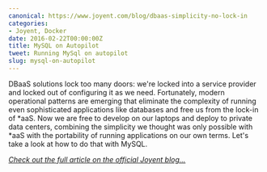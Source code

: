 ```yaml
---
canonical: https://www.joyent.com/blog/dbaas-simplicity-no-lock-in
categories:
- Joyent, Docker
date: 2016-02-22T00:00:00Z
title: MySQL on Autopilot
tweet: Running MySql on autopilot
slug: mysql-on-autopilot
---
```


DBaaS solutions lock too many doors: we're locked into a service provider and locked out of configuring it as we need. Fortunately, modern operational patterns are emerging that eliminate the complexity of running even sophisticated applications like databases and free us from the lock-in of \*aaS. Now we are free to develop on our laptops and deploy to private data centers, combining the simplicity we thought was only possible with \*aaS with the portability of running applications on our own terms. Let's take a look at how to do that with MySQL.

*[Check out the full article on the official Joyent blog...](https://www.joyent.com/blog/dbaas-simplicity-no-lock-in)*

